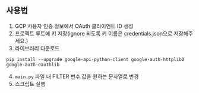 ## 사용법
1. GCP 사용자 인증 정보에서 OAuth 클라이언트 ID 생성
2. 프로젝트 루트에 키 저장(ignore 되도록 키 이름은 credentials.json으로 저장해주세요.)
3. 라이브러리 다운로드
```
pip install --upgrade google-api-python-client google-auth-httplib2 google-auth-oauthlib
```
4. `main.py` 파일 내 FILTER 변수 값을 원하는 문자열로 변경
5. 스크립트 실행